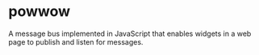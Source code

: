 powwow
======

A message bus implemented in JavaScript that enables widgets in a web page to publish and listen for messages.
